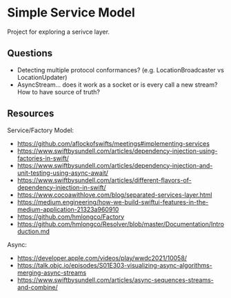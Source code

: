 #  Simple Service Model

Project for exploring a serivce layer.

## Questions 
- Detecting multiple protocol conformances? (e.g. LocationBroadcaster vs LocationUpdater)
- AsyncStream... does it work as a socket or is every call a new stream? How to have source of truth?

## Resources


Service/Factory Model:
- https://github.com/aflockofswifts/meetings#implementing-services
- https://www.swiftbysundell.com/articles/dependency-injection-using-factories-in-swift/
- https://www.swiftbysundell.com/articles/dependency-injection-and-unit-testing-using-async-await/
- https://www.swiftbysundell.com/articles/different-flavors-of-dependency-injection-in-swift/
- https://www.cocoawithlove.com/blog/separated-services-layer.html
- https://medium.engineering/how-we-build-swiftui-features-in-the-medium-application-21323a960910
- https://github.com/hmlongco/Factory
- https://github.com/hmlongco/Resolver/blob/master/Documentation/Introduction.md

Async:
- https://developer.apple.com/videos/play/wwdc2021/10058/
- https://talk.objc.io/episodes/S01E303-visualizing-async-algorithms-merging-async-streams
- https://www.swiftbysundell.com/articles/async-sequences-streams-and-combine/

